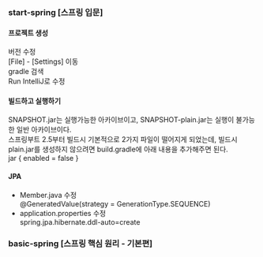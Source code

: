 ### start-spring [스프링 입문]

#### 프로젝트 생성
버전 수정 <br>
[File] - [Settings] 이동 <br>
gradle 검색 <br>
Run IntelliJ로 수정 <br>

#### 빌드하고 실행하기
SNAPSHOT.jar는 실행가능한 아카이브이고, SNAPSHOT-plain.jar는 실행이 불가능한 일반 아카이브이다.<br>
스프링부트 2.5부터 빌드시 기본적으로 2가지 파일이 떨어지게 되었는데, 빌드시 plain.jar를 생성하지 않으려면 build.gradle에 아래 내용을 추가해주면 된다.<br>
jar {
      enabled = false 
  }

#### JPA
- Member.java 수정 <br>
@GeneratedValue(strategy = GenerationType.SEQUENCE) <br>
- application.properties 수정 <br>
spring.jpa.hibernate.ddl-auto=create <br>


### basic-spring [스프링 핵심 원리 - 기본편]
